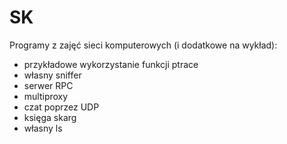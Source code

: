 # SK
Programy z zajęć sieci komputerowych (i dodatkowe na wykład):
  * przykładowe wykorzystanie funkcji ptrace
  * własny sniffer
  * serwer RPC
  * multiproxy
  * czat poprzez UDP
  * księga skarg
  * własny ls
